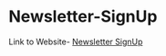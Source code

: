 # Newsletter-SignUp

Link to Website- [Newsletter SignUp](https://hidden-lowlands-04789.herokuapp.com/)
